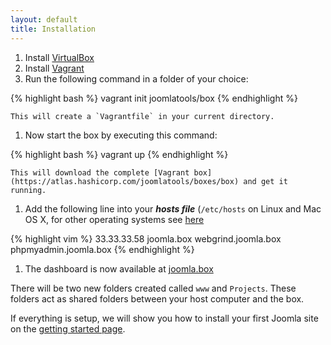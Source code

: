```yaml
---
layout: default
title: Installation
---
```


1. Install [VirtualBox](https://www.virtualbox.org/wiki/Downloads)
1. Install [Vagrant](https://www.vagrantup.com/downloads.html)
1. Run the following command in a folder of your choice:

{% highlight bash %}
vagrant init joomlatools/box
{% endhighlight %}

    This will create a `Vagrantfile` in your current directory.

1. Now start the box by executing this command:

{% highlight bash %}
vagrant up
{% endhighlight %}

    This will download the complete [Vagrant box](https://atlas.hashicorp.com/joomlatools/boxes/box) and get it running.

1. Add the following line into your ***hosts file*** (`/etc/hosts` on Linux and Mac OS X, for other operating systems see [here][1]

{% highlight vim %}
33.33.33.58 joomla.box webgrind.joomla.box phpmyadmin.joomla.box
{% endhighlight %}

1. The dashboard is now available at [joomla.box](http://joomla.box)

There will be two new folders created called `www` and `Projects`. These folders act as shared folders between your host computer and the box.

If everything is setup, we will show you how to install your first Joomla site on the  [getting started page](getting-started.md).

   [1]: http://en.wikipedia.org/wiki/Hosts_(file)#Location_in_the_file_system
